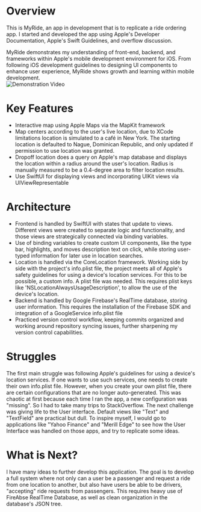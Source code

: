 # Overview
This is MyRide, an app in development that is to replicate a ride ordering app. I started and developed the app using 
Apple's Developer Documentation, Apple's Swift Guidelines, and overflow discussion. 

MyRide demonstrates my understanding of front-end, backend, and frameworks within Apple's mobile development environment for iOS. From following iOS development guidelines to designing 
UI components to enhance user experience, MyRide shows growth and learning within mobile development.  
![Demonstration Video](https://github.com/bry862/TheRideApp/blob/main/AppDemo.gif?raw=true)
# Key Features
- Interactive map using Apple Maps via the MapKit framework
- Map centers according to the user's live location, due to XCode limitations location is simulated to a café in New York.
  The starting location is defaulted to Nague, Dominican Republic, and only updated if permission to use location was granted. 
- Dropoff location does a query on Apple's map database and displays the location within a radius around the user's location.
  Radius is manually measured to be a 0.4-degree area to filter location results. 
- Use SwiftUI for displaying views and incorporating UIKit views via UIViewRepresentable

# Architecture
- Frontend is handled by SwiftUI with states that update to views. Different views were created to separate logic and functionality,
  and those views are strategically connected via binding variables.
- Use of binding variables to create custom UI components, like the type bar, highlights, and moves description text on click, while storing user-typed information for later use in location searches. 
- Location is handled via the CoreLocation framework. Working side by side with
  the project's info.plist file, the project meets all of Apple's safety guidelines for using a device's location services. For this to be possible, a custom info. A plist file was needed.
  This requires plist keys like 'NSLocationAlwaysUsageDescription', to allow the use of the device's location.
- Backend is handled by Google Firebase's RealTime database, storing user information.
  This requires the installation of the Firebase SDK and integration of a GoogleService info.plist file
- Practiced version control workflow, keeping commits organized and working around repository syncing issues, further sharpening my version control capabilities.

# Struggles
The first main struggle was following Apple's guidelines for using a device's location services. If one wants to use such services, one needs to create their own info.plist file. 
However, when you create your own plist file, there are certain configurations that are no longer auto-generated. This was chaotic at first because each time I ran the app, a new configuration
was "missing". So I had to take many trips to StackOverflow. 
The next challenge was giving life to the User interface. Default views like "Text" and "TextField" are practical but dull. To inspire myself, I would go to applications like "Yahoo Finance"
and "Merill Edge" to see how the User Interface was handled on those apps, and try to replicate some ideas. 

# What is Next?
I have many ideas to further develop this application. The goal is to develop a full system where not only can a user be a passenger and request a ride from one location to another, but
also have users be able to be drivers, "accepting" ride requests from passengers. This requires heavy use of FireAbse RealTime Database, as well as clean organization in the database's
JSON tree.

  
